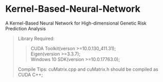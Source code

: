 # Kernel-Based-Neural-Network
A Kernel-Based Neural Network for High-dimensional Genetic Risk Prediction Analysis

>Library Required:
>>CUDA Toolkit(verson >=10.0.130_411.31);  
>>Eigen(version >=3.3.7);  
>>Windows 10 SDK(version >=10.0.17763.0);
><p>Compile Tips: cuMatrix.cpp and cuMatrix.h should be compiled as CUDA C++;
